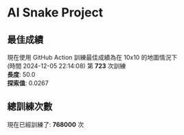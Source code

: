 
# AI Snake Project

## **最佳成績**























































































現在使用 GitHub Action 訓練最佳成績為在 10x10 的地圖情況下  
(時間 2024-12-05 22:14:08) 第 **723** 次訓練  
**長度**: 50.0  
**探索值**: 0.0267















































































































































































## 總訓練次數
現在已經訓練了: **768000** 次
